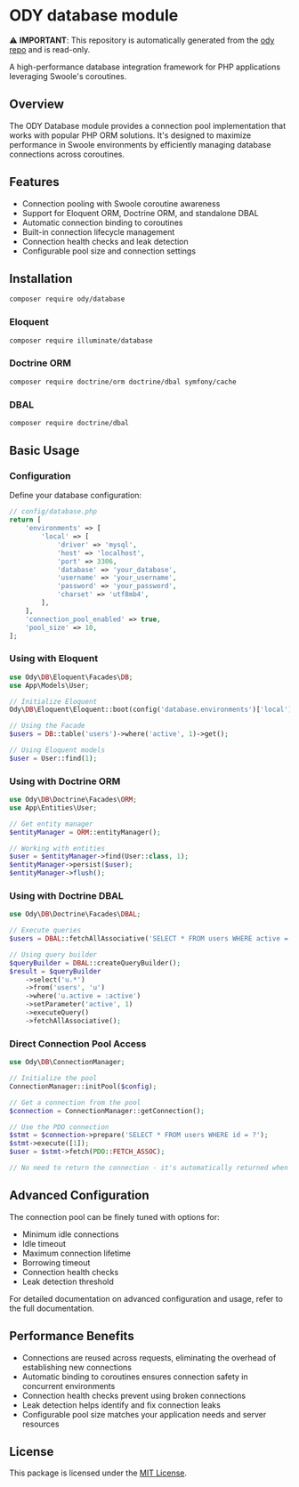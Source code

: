# ODY database module

⚠️ **IMPORTANT**: This repository is automatically generated from the [ody repo](https://github.com/ody-dev/ody) and is
read-only.

A high-performance database integration framework for PHP applications leveraging Swoole's coroutines.

## Overview

The ODY Database module provides a connection pool implementation that works with popular PHP ORM solutions. It's
designed to maximize performance in Swoole environments by efficiently managing database connections across coroutines.

## Features

- Connection pooling with Swoole coroutine awareness
- Support for Eloquent ORM, Doctrine ORM, and standalone DBAL
- Automatic connection binding to coroutines
- Built-in connection lifecycle management
- Connection health checks and leak detection
- Configurable pool size and connection settings

## Installation

```bash
composer require ody/database
```

### Eloquent

```bash
composer require illuminate/database
```

### Doctrine ORM

```bash
composer require doctrine/orm doctrine/dbal symfony/cache
```

### DBAL

```bash
composer require doctrine/dbal
```

## Basic Usage

### Configuration

Define your database configuration:

```php
// config/database.php
return [
    'environments' => [
        'local' => [
            'driver' => 'mysql',
            'host' => 'localhost',
            'port' => 3306,
            'database' => 'your_database',
            'username' => 'your_username',
            'password' => 'your_password',
            'charset' => 'utf8mb4',
        ],
    ],
    'connection_pool_enabled' => true,
    'pool_size' => 10,
];
```

### Using with Eloquent

```php
use Ody\DB\Eloquent\Facades\DB;
use App\Models\User;

// Initialize Eloquent
Ody\DB\Eloquent\Eloquent::boot(config('database.environments')['local']);

// Using the Facade
$users = DB::table('users')->where('active', 1)->get();

// Using Eloquent models
$user = User::find(1);
```

### Using with Doctrine ORM

```php
use Ody\DB\Doctrine\Facades\ORM;
use App\Entities\User;

// Get entity manager
$entityManager = ORM::entityManager();

// Working with entities
$user = $entityManager->find(User::class, 1);
$entityManager->persist($user);
$entityManager->flush();
```

### Using with Doctrine DBAL

```php
use Ody\DB\Doctrine\Facades\DBAL;

// Execute queries
$users = DBAL::fetchAllAssociative('SELECT * FROM users WHERE active = ?', [1]);

// Using query builder
$queryBuilder = DBAL::createQueryBuilder();
$result = $queryBuilder
    ->select('u.*')
    ->from('users', 'u')
    ->where('u.active = :active')
    ->setParameter('active', 1)
    ->executeQuery()
    ->fetchAllAssociative();
```

### Direct Connection Pool Access

```php
use Ody\DB\ConnectionManager;

// Initialize the pool
ConnectionManager::initPool($config);

// Get a connection from the pool
$connection = ConnectionManager::getConnection();

// Use the PDO connection
$stmt = $connection->prepare('SELECT * FROM users WHERE id = ?');
$stmt->execute([1]);
$user = $stmt->fetch(PDO::FETCH_ASSOC);

// No need to return the connection - it's automatically returned when the coroutine ends
```

## Advanced Configuration

The connection pool can be finely tuned with options for:

- Minimum idle connections
- Idle timeout
- Maximum connection lifetime
- Borrowing timeout
- Connection health checks
- Leak detection threshold

For detailed documentation on advanced configuration and usage, refer to the full documentation.

## Performance Benefits

- Connections are reused across requests, eliminating the overhead of establishing new connections
- Automatic binding to coroutines ensures connection safety in concurrent environments
- Connection health checks prevent using broken connections
- Leak detection helps identify and fix connection leaks
- Configurable pool size matches your application needs and server resources

## License

This package is licensed under the [MIT License](https://github.com/ody-dev/ody-foundation/blob/master/LICENSE).